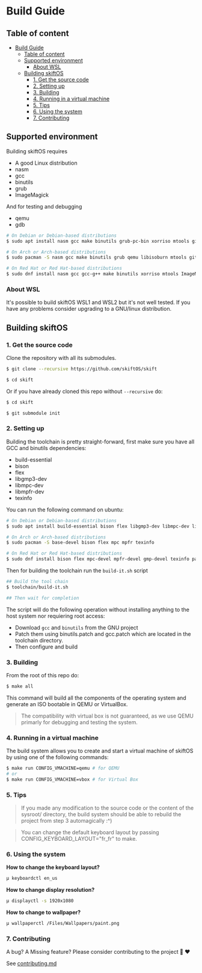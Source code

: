 # Build Guide

## Table of content

- [Build Guide](#build-guide)
  - [Table of content](#table-of-content)
  - [Supported environment](#supported-environment)
    - [About WSL](#about-wsl)
  - [Building skiftOS](#building-skiftos)
    - [1. Get the source code](#1-get-the-source-code)
    - [2. Setting up](#2-setting-up)
    - [3. Building](#3-building)
    - [4. Running in a virtual machine](#4-running-in-a-virtual-machine)
    - [5. Tips](#5-tips)
    - [6. Using the system](#6-using-the-system)
    - [7. Contributing](#7-contributing)

## Supported environment

Building skiftOS requires

- A good Linux distribution
- nasm
- gcc
- binutils
- grub
- ImageMagick

And for testing and debugging
- qemu
- gdb

```sh
# On Debian or Debian-based distributions
$ sudo apt install nasm gcc make binutils grub-pc-bin xorriso mtools git qemu qemu-kvm
```

```sh
# On Arch or Arch-based distributions
$ sudo pacman -S nasm gcc make binutils grub qemu libisoburn mtools git qemu
```

```sh
# On Red Hat or Red Hat-based distributions
$ sudo dnf install nasm gcc gcc-g++ make binutils xorriso mtools ImageMagick git qemu qemu-kvm patch
```

### About WSL

It's possible to build skiftOS WSL1 and WSL2 but it's not well tested.
If you have any problems consider upgrading to a GNU/linux distribution.

## Building skiftOS

### 1. Get the source code

Clone the repository with all its submodules.

```sh
$ git clone --recursive https://github.com/skiftOS/skift

$ cd skift
```

Or if you have already cloned this repo without `--recursive` do:

```sh
$ cd skift

$ git submodule init
```

### 2. Setting up

Building the toolchain is pretty straight-forward,
first make sure you have all GCC and binutils dependencies:
 - build-essential
 - bison
 - flex
 - libgmp3-dev
 - libmpc-dev
 - libmpfr-dev
 - texinfo

You can run the following command on ubuntu:

```sh
# On Debian or Debian-based distributions
$ sudo apt install build-essential bison flex libgmp3-dev libmpc-dev libmpfr-dev texinfo
```

```sh
# On Arch or Arch-based distributions
$ sudo pacman -S base-devel bison flex mpc mpfr texinfo
```

```sh
# On Red Hat or Red Hat-based distributions
$ sudo dnf install bison flex mpc-devel mpfr-devel gmp-devel texinfo patch 
```

Then for building the toolchain run the `build-it.sh` script

```sh
## Build the tool chain
$ toolchain/build-it.sh

## Then wait for completion
```

The script will do the following operation without installing anything to the host system nor requiering root access:
 - Download `gcc` and `binutils` from the GNU project
 - Patch them using binutils.patch and gcc.patch which are located in the toolchain directory.
 - Then configure and build

### 3. Building

From the root of this repo do:

```sh
$ make all
```

This command will build all the components of the operating system and generate an ISO bootable in QEMU or VirtualBox.

> The compatibility with virtual box is not guaranteed, as we use QEMU primarly for debugging and testing the system.

### 4. Running in a virtual machine

The build system allows you to create and start a virtual machine of skiftOS by using one of the following commands:

```sh
$ make run CONFIG_VMACHINE=qemu # for QEMU
# or
$ make run CONFIG_VMACHINE=vbox # for Virtual Box
```

### 5. Tips

> If you made any modification to the source code or the content of the sysroot/ directory, the build system should be able to rebuild the project from step 3 automagically :^)

> You can change the default keyboard layout by passing CONFIG_KEYBOARD_LAYOUT="fr_fr" to make.

### 6. Using the system

**How to change the keyboard layout?**

```sh
µ keyboardctl en_us
```

**How to change display resolution?**

```sh
µ displayctl -s 1920x1080
```
**How to change to wallpaper?**

```sh
µ wallpaperctl /Files/Wallpapers/paint.png
```

### 7. Contributing

A bug? A Missing feature? Please consider contributing to the project :hugs: ❤️

See [contributing.md](contributing.md)
